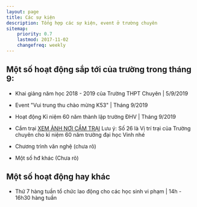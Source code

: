 ```yaml
---
layout: page
title: Các sự kiện
description: Tổng hợp các sự kiện, event ở trường chuyên
sitemap:
    priority: 0.7
    lastmod: 2017-11-02
    changefreq: weekly
---
```


## Một số hoạt động sắp tới của trường trong tháng 9:

* Khai giảng năm học 2018 - 2019 của Trường THPT Chuyên | 5/9/2019 
* Event "Vui trung thu chào mừng K53" | Tháng 9/2019

* Hoạt động Kỉ niệm 60 năm thành lập trường ĐHV | Tháng 9/2019
 * Cắm trại 
 [XEM ẢNH NƠI CẮM TRẠI](https://scontent.fhan5-7.fna.fbcdn.net/v/t1.0-9/69306011_2580937235260523_8081354771312672768_n.jpg?_nc_cat=103&_nc_oc=AQnPOrf7vHeM2_yoenXv83tGYqMrMfmXpoqlNotHaR_TNDGgYq29Uq8IKNNipeAMJCA&_nc_ht=scontent.fhan5-7.fna&oh=39007e8e8321a1e28e57c7b72402f232&oe=5E046002)
 Lưu ý: Số 26 là Vị trí trại của Trường chuyên cho kỉ niệm 60 năm trường đại học Vinh nhé
 * Chương trình văn nghệ (chưa rõ)
 * Một số hđ khác (Chưa rõ)

## Một số hoạt động hay khác 
* Thứ 7 hàng tuần tổ chức lao động cho các học sinh vi phạm | 14h - 16h30 hàng tuần